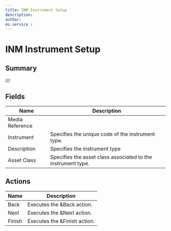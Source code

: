 ```yaml
---
title: INM Instrument Setup
description: 
author: 
ms.service : 
---
```


# INM Instrument Setup

## Summary

///

## Fields
<!-- You need to leave a space betwenn | your text and | -->

| Name | Description |
| ---- | ---- |
| Media Reference |   |
| Instrument | Specifies the unique code of the instrument type. |
| Description | Specifies the instrument type |
| Asset Class | Specifies the asset class associated to the instrument type. |

## Actions

| Name | Description |
| ---- | ---- |
| Back | Executes the &Back action. |
| Next | Executes the &Next action. |
| Finish | Executes the &Finish action. |
